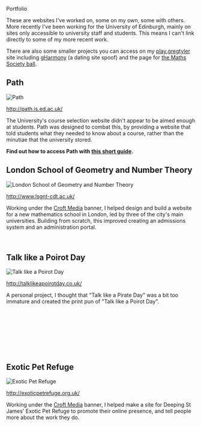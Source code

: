 

Portfolio

These are websites I've worked on, some on my own, some with others. More recently I've been working for the University of Edinburgh, mainly on sites only accessible to university staff and students. This means I can't link directly to some of my more recent work.

There are also some smaller projects you can access on my [play.gregtyler][1] site including [gHarmony][2] (a dating site spoof) and the page for [the Maths Society ball][3].

## Path
![Path](/path-screenshot.png ":left")

<http://path.is.ed.ac.uk/>

The University's course selection website didn't appear to be aimed enough at students. Path was designed to combat this, by providing a website that told students what they needed to know about a course, rather than the minutiae that the university stored.

**Find out how to access Path with [this short guide][4].**

## London School of Geometry and Number Theory
![London School of Geometry and Number Theory](/lsgnt-screenshot.png ":left")

<http://www.lsgnt-cdt.ac.uk/>

Working under the [Croft Media][5] banner, I helped design and build a website for a new mathematics school in London, led by three of the city's main universities. Building from scratch, this improved creating an admissions system and an administration portal.

&nbsp;

## Talk like a Poirot Day
![Talk like a Poirot Day](/poirot-screenshot.png ":left")

<http://talklikeapoirotday.co.uk/>

A personal project, I thought that "Talk like a Pirate Day" was a bit too immature and created the print pun of "Talk like a Poirot Day".

&nbsp;

&nbsp;

&nbsp;

&nbsp;

## Exotic Pet Refuge
![Exotic Pet Refuge](/epr-screenshot.png ":left")

<http://exoticpetrefuge.org.uk/>

Working under the [Croft Media][4] banner, I helped make a site for Deeping St James' Exotic Pet Refuge to promote their online presence, and tell people more about the work they do.

[1]: http://play.gregtyler.co.uk/
[2]: http://gharmony.gregtyler.co.uk/
[3]: http://play.gregtyler.co.uk/ball/
[4]: /projects/external-path-access
[5]: http://croftmedia.co.uk/
